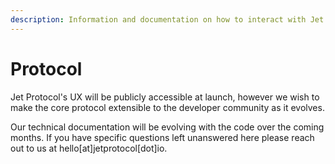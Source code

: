 ```yaml
---
description: Information and documentation on how to interact with Jet Protocol
---
```


# Protocol

Jet Protocol's UX will be publicly accessible at launch, however we wish to make the core protocol extensible to the developer community as it evolves. 

Our technical documentation will be evolving with the code over the coming months. If you have specific questions left unanswered here please reach out to us at hello\[at\]jetprotocol\[dot\]io. 

